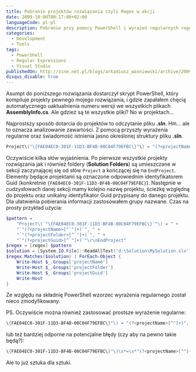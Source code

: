 ```yaml
---
title: Pobranie projektów rozwiązania czyli Regex w akcji
date: 2009-10-08T00:17:00+02:00
languageCode: pl-pl
description: Pobranie przy pomocy PowerShell i wyrażeń regularnych regex projektów z pliku rozwiązania sln środowiska Visual Studio
categories:
  - Development
  - Tools
tags:
  - PowerShell
  - Regular Expressions
  - Visual Studio
publishedOn: http://zine.net.pl/blogs/arkadiusz_wasniewski/archive/2009/10/08/pobranie-projekt-w-rozwi-zania-czyli-regex-w-akcji.aspx
disqus_disable: true
---
```


Asumpt do poniższego rozwiązania dostarczył skrypt PowerShell, który kompiluje projekty pewnego mojego rozwiązania, i gdzie zapałałem chęcią automatycznego uaktualnienia numeru wersji we wszystkich plikach **AssemblyInfo.cs**. Ale gdzież są te wszystkie pliki? No w projektach…

Najprostszy sposób dotarcia do projektów to odczytanie pliku **.sln**. Hm… ale to oznacza analizowanie zawartości. Z pomocą przyszły wyrażenia regularne oraz świadomość istnienia jasno określonej struktury pliku **.sln**.

```powershell
Project\("\{FAE04EC0-301F-11D3-BF4B-00C04F79EFBC\}"\) = "(?<projectName>[^"]+)", "(?<projectFolder>[^"]+)", "(?<projectGuid>[^"]+)"\nEndProject
```

Oczywiście kilka słów wyjaśnienia. Po pierwsze wszystkie projekty rozwiązania jak i również foldery (**Solution Folders**) są umieszczane w sekcji zaczynającej się od słów `Project` a kończącej się na `EndProject`. Elementy będące projektami są oznaczone odpowiednim identyfikatorem Guid (konkretnie `{FAE04EC0-301F-11D3-BF4B-00C04F79EFBC}`). Następnie w cudzysłowach danej sekcji mamy kolejno nazwę projektu, ścieżkę względną do projektu oraz unikalny identyfikator Guid przypisany do danego projektu. Dla ułatwienia pobierania informacji zastosowałem grupy nazwane. Czas na prosty przykład użycia:

```powershell
$pattern =
    "Project\(`"\{FAE04EC0-301F-11D3-BF4B-00C04F79EFBC\}`"\) = " +
    "`"(?<projectName>[^`"]+)`", " +
    "`"(?<projectFolder>[^`"]+)`", " +
    "`"(?<projectGuid>[^`"]+)`"\r\nEndProject"
$regex = [regex] $pattern
$solution = [System.IO.File]::ReadAllText('d:\Solution\MySolution.sln')
$regex.Matches($solution) | ForEach-Object {
    Write-Host $_.Groups['projectName']
    Write-Host $_.Groups['projectFolder']
    Write-Host $_.Groups['projectGuid']
    Write-Host
}
```

Ze względu na składnię PowerShell wzorzec wyrażenia regularnego został nieco zmodyfikowany.

PS. Oczywiście można również zastosować prostsze wyrażenie regularne:

```powershell
\{FAE04EC0-301F-11D3-BF4B-00C04F79EFBC\}"\) = "(?<projectName>[^"]+)", "(?<projectFolder>[^"]+)", "(?<projectGuid>[^"]+)
```

lub też bardziej odporne na potencjalne błędy (czy aby na pewno takie będą?):

```powershell
\{FAE04EC0-301F-11D3-BF4B-00C04F79EFBC\}"\)\s*=\s*"(?<projectName>[^"]+)",\s*"(?<projectFolder>[^"]+)",\s*"(?<projectGuid>[^"]+)
```

Ale to już sztuka dla sztuki.